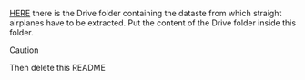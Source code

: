[HERE](https://drive.google.com/drive/folders/1kaqBGTj_OynDxF6aihWdzAC9gMg5ICGc?usp=sharing) there is the Drive folder containing the dataste from which straight airplanes have to be extracted. Put the content of the Drive folder inside this folder. 

> [!CAUTION]
> Then delete this README
